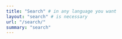 ```yaml
---
title: "Search" # in any language you want
layout: "search" # is necessary
url: "/search/"
summary: "search"
---
```

